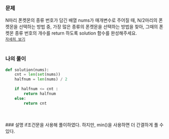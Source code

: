 ### 문제
N마리 폰켓몬의 종류 번호가 담긴 배열 nums가 매개변수로 주어질 때, N/2마리의 폰켓몬을 선택하는 방법 중, 가장 많은 종류의 폰켓몬을 선택하는 방법을 찾아, 그때의 폰켓몬 종류 번호의 개수를 return 하도록 solution 함수를 완성해주세요.  
[`자세히 보기`](https://school.programmers.co.kr/learn/courses/30/lessons/1845?language=python3)
<br>
<br>
### 나의 풀이  
```python
def solution(nums):
    cnt = len(set(nums))
    halfnum = len(nums) / 2
    
    if halfnum <= cnt :
        return halfnum
    else:
        return cnt
```
<br>
<br> 
### 설명  
if조건문을 사용해 풀이하였다. 하지만, min()을 사용하면 더 간결하게 풀 수 있다.
